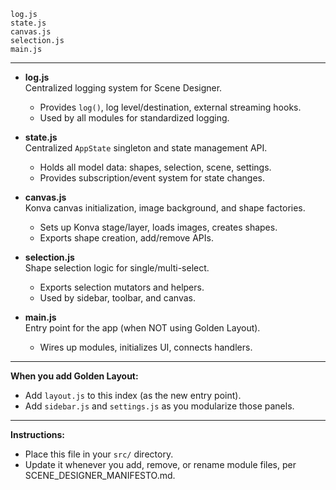 ```filelist
log.js
state.js
canvas.js
selection.js
main.js
```

---

- **log.js**  
  Centralized logging system for Scene Designer.  
  - Provides `log()`, log level/destination, external streaming hooks.
  - Used by all modules for standardized logging.

- **state.js**  
  Centralized `AppState` singleton and state management API.  
  - Holds all model data: shapes, selection, scene, settings.
  - Provides subscription/event system for state changes.

- **canvas.js**  
  Konva canvas initialization, image background, and shape factories.  
  - Sets up Konva stage/layer, loads images, creates shapes.
  - Exports shape creation, add/remove APIs.

- **selection.js**  
  Shape selection logic for single/multi-select.  
  - Exports selection mutators and helpers.
  - Used by sidebar, toolbar, and canvas.

- **main.js**  
  Entry point for the app (when NOT using Golden Layout).  
  - Wires up modules, initializes UI, connects handlers.

---

**When you add Golden Layout:**
- Add `layout.js` to this index (as the new entry point).
- Add `sidebar.js` and `settings.js` as you modularize those panels.

---

**Instructions:**
- Place this file in your `src/` directory.
- Update it whenever you add, remove, or rename module files, per SCENE_DESIGNER_MANIFESTO.md.

